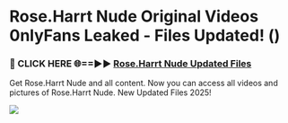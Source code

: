 # Rose.Harrt Nude Original Videos 0nlyFans Leaked - Files Updated! ()

<h3>🔴 CLICK HERE 🌐==►► <a href="https://tinyurl.com/2p9ay9w9" rel="nofollow">Rose.Harrt Nude Updated Files</a></h3>

Get Rose.Harrt Nude and all content. Now you can access all videos and pictures of Rose.Harrt Nude. New Updated Files 2025!

[![](https://i.imgur.com/KQgVmj3.gif)](https://tinyurl.com/2p9ay9w9)
